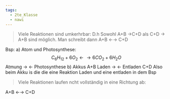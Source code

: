 ```yaml
---
tags:
  - 2te_Klasse
  - nawi
---
```

> Viele Reaktionen sind umkerhrbar: 
> D.h Sowohl A+B →C+D als C+D → A+B sind möglich.
> Man schreibt dann A+B ←→ C+D

Bsp: 
a) Atom und Photosynthese:
$$C_{6}H_{12}+6O_{2}←→6CO_{2}+6H_{2}O$$
Atmung →
← Photosynthese
b) Akkus
A+B Laden → ← Entladen C+D
Also beim Akku is die die eine Reaktion Laden und eine entladen in dem Bsp

> Viele Reaktionen laufen ncht vollständig in eine Richtung ab:

A+B ←→ C+D